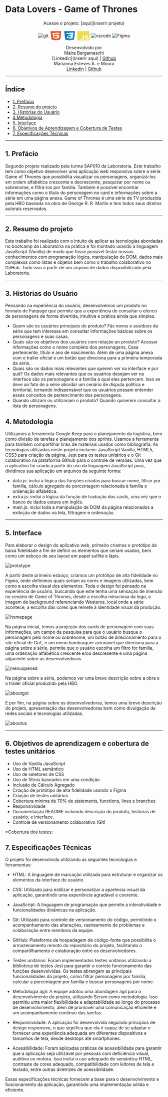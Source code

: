 # Data Lovers - Game of Thrones


<div align="center">
  
  Acesse o projeto: [aqui](inserir projeto)  
  <br>
  <img align="center" alt="git" height="30" width="40" src="https://cdn.jsdelivr.net/gh/devicons/devicon/icons/git/git-original.svg" />
  <img align="center" alt="Rafa-HTML" height="30" width="40" src="https://raw.githubusercontent.com/devicons/devicon/master/icons/html5/html5-original.svg">
  <img align="center" alt="Rafa-CSS" height="30" width="40" src="https://raw.githubusercontent.com/devicons/devicon/master/icons/css3/css3-original.svg">
  <img align="center" alt="Rafa-Js" height="30" width="40" src="https://raw.githubusercontent.com/devicons/devicon/master/icons/javascript/javascript-plain.svg">
  <img align="center" alt="vscode" height="30" width="40" src="https://cdn.jsdelivr.net/gh/devicons/devicon/icons/vscode/vscode-original.svg" />
  <img align="center" alt="Figma" height="30" width="40" src="https://cdn.jsdelivr.net/gh/devicons/devicon/icons/figma/figma-original.svg" />
  <br>

  Desenvolvido por 
  <br>
  Maíra Bergamaschi <br> 
  [Linkedin](inserir aqui) | [Github](https://github.com/mairabergamaschi)
  <br>
  Marianna Esteves A. e Moura <br>
  [Linkedin](https://www.linkedin.com/in/marianna-esteves-43bb6a274/) | [Github](https://github.com/maristvs)
</div>
 
***

## Índice

* [1. Prefácio](#1-prefácio)
* [2. Resumo do projeto](#2-resumo-do-projeto)
* [3. Histórias do Usuário](#3-histórias-do-usuário)
* [4.Metodologia](#4-metodologia)
* [5. Interface](#5-interface)
* [6. Objetivos de Aprendizagem e Cobertura de Testes](#6-objetivos-de-aprendizagem-e-cobertura-de-testes)
* [7. Especificações Técnicas](#7-especificações-técnicas)

***

## 1. Prefácio

Segundo projeto realizado pela turma SAP010 da Laboratoria. Este trabalho tem como objetivo desevolver uma aplicação web responsiva sobre a série Game of Thrones que possibilita visualizar os personagens, organizá-los em ordem alfabética crescente e decrescente, pesquisar por nome ou sobrenome, e filtrá-los por família. Também é possível encontrar informações como o título do personagem no card e informações sobre a série em uma página anexa. 
 Game of Thrones é uma série de TV produzida pela HBO baseada na obra de George R. R. Martin e tem todos seus direitos autorais reservados.

***

## 2. Resumo do projeto

Este trabalho foi realizado com o intuito de aplicar as tecnologias abordadas no bootcamp da Laboratória na prática e foi montado usando a linguagem JavaScript (Vanilla) de modo que fosse possível testar nossos conhecimentos com programação lógica, manipulação de DOM, dados mais complexos como listas e objetos bem como o trabalho colaborativo no GitHub. Tudo isso a partir de um arquivo de dados disponibilizado pela Laboratoria. 

***

## 3. Histórias do Usuário

Pensando na experiência do usuário, desenvolvemos um produto no formato de Fanpage que permite que a experiência de consultar o elenco de personagens de forma divertida, intuitiva e prática ainda que simples. 
  
  * Quem são os usuários principais do produto?
  Fãs novos e assíduos da série que tem interesse em consultar informações básicas sobre os personagens e suas casas. 
  * Quais são os objetivos dos usuários com relação ao produto?
  Acessar informações como o nome completo dos personagens, Casa pertencente, título e ano de nascimento. Além de uma página anexa com o trailer oficial e um botão que direciona para a primeira temporada da série. 
  * Quais são os dados mais relevantes que querem ver na interface e por quê?
  Os dados mais relevantes que os usuários desejam ver na interface são os personagens e a família à qual eles pertencem. Isso se deve ao fato de a série abordar um cenário de disputa política e territorial, tornando indispensável que os usuários possam entender esses conceitos de pertencimento dos personagens.
  * Quando utilizam ou utilizariam o produto? 
  Quando quiserem consultar a lista de personagens.


## 4. Metodologia

Utilizamos a ferramenta Google Keep para o planejamento da logística, bem como divisão de tarefas e planejamento dos sprints. Usamos a ferramenta para também compartilhar links de materiais usados como bibliografia. 
 As tecnologias utilizadas neste projeto incluem: JavaScript Vanilla, HTML5, CSS3 para criação da página, Jest para os testes unitários e o Git colaborativo na plataforma Github para o controle de versões.
 Uma vez que o aplicativo foi criado a partir do uso da linguagem JavaScript pura, dividimos sua aplicação em arquivos da seguinte forma: 
 * data.js:
 inclui a lógica das funções criadas para buscar nome, filtrar por família, cálculo agregado de porcentagem relacionada à família e ordenação alfabética.
 * extra.js: 
 inclui a lógica da função de tradução dos cards, uma vez que o banco de dados estava em Inglês. 
 * main.js: 
 inclui toda a manipulação de DOM da página relacionados a exibição de dados na tela, filtragem e ordenação.

 ***

## 5. Interface

 Para elaborar o design do aplicativo web, primeiro criamos o protótipo de baixa fidelidade a fim de definir os elementos que seriam usados, bem como um esboço de seu layout em papel sulfite e lápis. 

  ![prototype](https://github.com/maristvs/SAP010-data-lovers/assets/131373702/23771ef4-71be-44fe-a9cf-725ddee48f5d)

  
  A partir deste primeiro esboço, criamos um protótipo de alta fidelidade no Figma, onde definimos quais seriam as cores e imagens utilizadas, bem como a escolha visual dos elementos. 
  Toda o design foi pensado na experiência de usuário, buscando que este tenha uma sensação de imersão no cenário de Game of Thrones, desde a escolha minuciosa da logo, a imagem de background referenciando Westeros, local onde a série acontece, a escolha das cores que remete à identidade visual da produção. 

 ![homepage](https://github.com/maristvs/SAP010-data-lovers/assets/131373702/a50fb23e-cc81-453c-94e1-9a4c64cc9831)
  
  Na página inicial, temos a projeção dos cards de personagem com suas informações, um campo de pesquisa para que o usuário busque o personagem pelo nome ou sobrenome, um botão de direcionamento para o site oficial de GoT, e um menu hamburguer acionável que direciona para a página sobre a série, permite que o usuário escolha um filtro for familia, uma ordenação alfabética crescente e/ou descresente e uma página adjacente sobre as desenvolvedoras.

![menuopened](https://github.com/maristvs/SAP010-data-lovers/assets/131373702/813314fd-61e2-4e53-8912-d861750841dd)


  
  Na página sobre a série, podemos ver uma breve descrição sobre a obra e o trailer oficial produzido pela HBO. 

  ![aboutgot](https://github.com/maristvs/SAP010-data-lovers/assets/131373702/4be08d82-7a53-4b08-8974-fd8a521f29e4)


  
  E por fim, na página sobre as desenvolvedoras, temos uma breve descrição do projeto, apresentação das desenvolvedoras bem como divulgação de redes sociais e tecnologias utilizadas. 

  ![aboutus](https://github.com/maristvs/SAP010-data-lovers/assets/131373702/ee419475-6748-49f8-a4d8-6a362baab0de)

 

***

## 6. Objetivos de aprendizagem e cobertura de testes unitários

  * Uso de Vanilla JavaScript
  * Uso de HTML semântico
  * Uso de seletores de CSS
  * Uso de filtros baseados em uma condição
  * Inclusão de Cálculo Agregado
  * Criação de protótipo de alta fidelidade usando o Figma
  * Criação de testes unitários
  * Cobertura mínima de 70% de statements, functions, lines e branches
  * Responsividade 
  * Documentação README incluindo descrição do produto, histórias de usuário, e interface. 
  * Controle de versionamento colaborativo (Git)
  
  *Cobertura dos testes: 
  <foto> 

## 7. Especificações Técnicas

O projeto foi desenvolvido utilizando as seguintes tecnologias e ferramentas:

* HTML: A linguagem de marcação utilizada para estruturar e organizar os elementos da interface do usuário.

* CSS: Utilizado para estilizar e personalizar a aparência visual da aplicação, garantindo uma experiência agradável e coerente.

* JavaScript: A linguagem de programação que permite a interatividade e funcionalidades dinâmicas na aplicação.

* Git: Utilizado para controle de versionamento do código, permitindo o acompanhamento das alterações, rastreamento de problemas e colaboração entre membros da equipe.

* GitHub: Plataforma de hospedagem de código-fonte que possibilita o armazenamento remoto do repositório do projeto, facilitando o compartilhamento e colaboração entre os desenvolvedores.

* Testes unitários: Foram implementados testes unitários utilizando a biblioteca de testes Jest para garantir o correto funcionamento das funções desenvolvidas. Os testes abrangem as principais funcionalidades do projeto, como filtrar personagens por família, calcular a porcentagem por família e buscar personagens por nome.

* Metodologia ágil: A equipe adotou uma abordagem ágil para o desenvolvimento do projeto, utilizando Scrum como metodologia. Isso permitiu uma maior flexibilidade e adaptabilidade ao longo do processo de desenvolvimento, além de promover uma comunicação eficiente e um acompanhamento contínuo das tarefas.

* Responsividade: A aplicação foi desenvolvida seguindo princípios de design responsivo, o que significa que ela é capaz de se adaptar e fornecer uma experiência adequada em diferentes dispositivos e tamanhos de tela, desde desktops até smartphones.

* Acessibilidade: Foram aplicadas práticas de acessibilidade para garantir que a aplicação seja utilizável por pessoas com deficiência visual, auditiva ou motora. Isso inclui o uso adequado de semântica HTML, contraste de cores adequado, compatibilidade com leitores de tela e teclado, entre outras diretrizes de acessibilidade.

Essas especificações técnicas fornecem a base para o desenvolvimento e funcionamento da aplicação, garantindo uma implementação sólida e eficiente.
  
